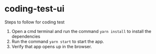 # coding-test-ui
Steps to follow for coding test

1. Open a cmd terminal and run the command `yarn install` to install the dependencies
2. Run the command `yarn start` to start the app.
3. Verify that app opens up in the browser.
